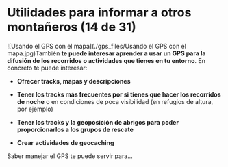 # Utilidades para informar a otros montañeros (14 de 31)

![Usando el GPS con el mapa](./gps_files/Usando el GPS con el mapa.jpg)También **te puede interesar aprender a usar un GPS para la difusión de los recorridos o actividades que tienes en tu entorno**. En concreto te puede interesar:

*   **Ofrecer tracks, mapas y descripciones**  
    
*   **Tener los tracks más frecuentes por si tienes que hacer los recorridos de noche** o en condiciones de poca visibilidad (en refugios de altura, por ejemplo)  
    
*   **Tener los tracks y la geoposición de abrigos para poder proporcionarlos a los grupos de rescate**  
    
*   **Crear** **actividades de geocaching**  
    

Saber manejar el GPS te puede servir para...